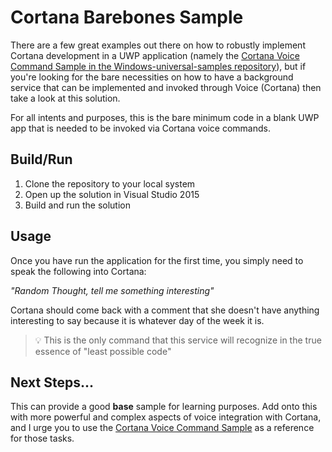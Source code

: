 # Cortana Barebones Sample

There are a few great examples out there on how to robustly implement Cortana development in a UWP application (namely the [Cortana Voice Command Sample in the Windows-universal-samples repository](https://github.com/Microsoft/Windows-universal-samples/tree/master/Samples/CortanaVoiceCommand)), but if you're looking for the bare necessities on how to have a background service that can be implemented and invoked through Voice (Cortana) then take a look at this solution.

For all intents and purposes, this is the bare minimum code in a blank UWP app that is needed to be invoked via Cortana voice commands.

## Build/Run

1. Clone the repository to your local system
2. Open up the solution in Visual Studio 2015
3. Build and run the solution

## Usage

Once you have run the application for the first time, you simply need to speak the following into Cortana:

*"Random Thought, tell me something interesting"*

Cortana should come back with a comment that she doesn't have anything interesting to say because it is whatever day of the week it is.

> :bulb: This is the only command that this service will recognize in the true essence of "least possible code"

## Next Steps...

This can provide a good **base** sample for learning purposes.  Add onto this with more powerful and complex aspects of voice integration with Cortana, and I urge you to use the [Cortana Voice Command Sample](https://github.com/Microsoft/Windows-universal-samples/tree/master/Samples/CortanaVoiceCommand) as a reference for those tasks.